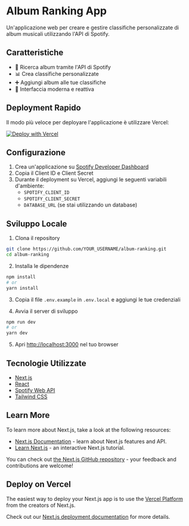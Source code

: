 # Album Ranking App

Un'applicazione web per creare e gestire classifiche personalizzate di album musicali utilizzando l'API di Spotify.

## Caratteristiche

- 🎵 Ricerca album tramite l'API di Spotify
- 📊 Crea classifiche personalizzate
- ➕ Aggiungi album alle tue classifiche
- 🎨 Interfaccia moderna e reattiva

## Deployment Rapido

Il modo più veloce per deployare l'applicazione è utilizzare Vercel:

[![Deploy with Vercel](https://vercel.com/button)](https://vercel.com/new/clone?repository-url=https%3A%2F%2Fgithub.com%2FYOUR_USERNAME%2Falbum-ranking)

## Configurazione

1. Crea un'applicazione su [Spotify Developer Dashboard](https://developer.spotify.com/dashboard)
2. Copia il Client ID e Client Secret
3. Durante il deployment su Vercel, aggiungi le seguenti variabili d'ambiente:
   - `SPOTIFY_CLIENT_ID`
   - `SPOTIFY_CLIENT_SECRET`
   - `DATABASE_URL` (se stai utilizzando un database)

## Sviluppo Locale

1. Clona il repository
```bash
git clone https://github.com/YOUR_USERNAME/album-ranking.git
cd album-ranking
```

2. Installa le dipendenze
```bash
npm install
# or
yarn install
```

3. Copia il file `.env.example` in `.env.local` e aggiungi le tue credenziali

4. Avvia il server di sviluppo
```bash
npm run dev
# or
yarn dev
```

5. Apri [http://localhost:3000](http://localhost:3000) nel tuo browser

## Tecnologie Utilizzate

- [Next.js](https://nextjs.org/)
- [React](https://reactjs.org/)
- [Spotify Web API](https://developer.spotify.com/documentation/web-api/)
- [Tailwind CSS](https://tailwindcss.com/)

## Learn More

To learn more about Next.js, take a look at the following resources:

- [Next.js Documentation](https://nextjs.org/docs) - learn about Next.js features and API.
- [Learn Next.js](https://nextjs.org/learn) - an interactive Next.js tutorial.

You can check out [the Next.js GitHub repository](https://github.com/vercel/next.js) - your feedback and contributions are welcome!

## Deploy on Vercel

The easiest way to deploy your Next.js app is to use the [Vercel Platform](https://vercel.com/new?utm_medium=default-template&filter=next.js&utm_source=create-next-app&utm_campaign=create-next-app-readme) from the creators of Next.js.

Check out our [Next.js deployment documentation](https://nextjs.org/docs/app/building-your-application/deploying) for more details.
